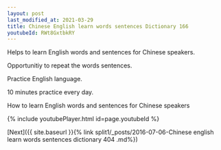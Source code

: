 ```yaml
---
layout: post
last_modified_at: 2021-03-29
title: Chinese English learn words sentences Dictionary 166 
youtubeId: RWt8GxtbkRY
---
```

 
 
Helps to learn English words and sentences for Chinese speakers.

Opportunitiy to repeat the words sentences. 

Practice English language. 
 
10 minutes practice every day. 
 
How to learn English words and sentences for Chinese speakers 
 
{% include youtubePlayer.html id=page.youtubeId %}
 
 
[Next]({{ site.baseurl }}{% link  split1/_posts/2016-07-06-Chinese english learn words sentences dictionary 404 .md%})
 

